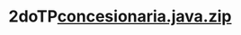 # 2doTP[concesionaria.java.zip](https://github.com/menchoo94/2doTP/files/11482524/concesionaria.java.zip)
